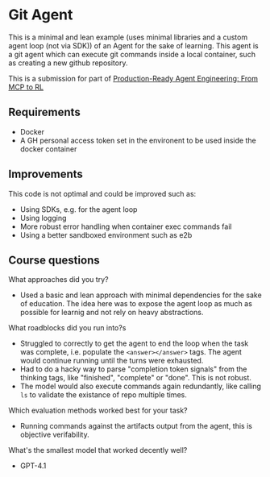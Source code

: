 # Git Agent

This is a minimal and lean example (uses minimal libraries and a custom agent loop (not via SDK)) of an Agent for the sake of learning. This agent is a git agent which can execute git commands inside a local container, such as creating a new github repository.

This is a submission for part of [Production-Ready Agent Engineering: From MCP to RL](https://maven.com/will-brown-kyle-corbitt/agents-mcp-rl)

## Requirements

- Docker
- A GH personal access token set in the environent to be used inside the docker container

## Improvements

This code is not optimal and could be improved such as:

- Using SDKs, e.g. for the agent loop
- Using logging
- More robust error handling when container exec commands fail
- Using a better sandboxed environment such as e2b

## Course questions

What approaches did you try?

- Used a basic and lean approach with minimal dependencies for the sake of education. The idea here was to expose the agent loop as much as possible for learnig and not rely on heavy abstractions.

What roadblocks did you run into?s

- Struggled to correctly to get the agent to end the loop when the task was complete, i.e. populate the `<answer></answer>` tags. The agent would continue running until the turns were exhausted.
- Had to do a hacky way to parse "completion token signals" from the thinking tags, like "finished", "complete" or "done". This is not robust.
- The model would also execute commands again redundantly, like calling `ls` to validate the existance of repo multiple times.

Which evaluation methods worked best for your task?

- Running commands against the artifacts output from the agent, this is objective verifability.

What's the smallest model that worked decently well?

- GPT-4.1
